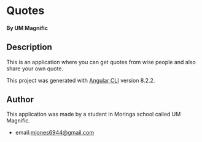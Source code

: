 # Quotes

#### By **UM Magnific**

## Description
This is an application where you can get quotes from wise people and also share your own quote.



This project was generated with [Angular CLI](https://github.com/angular/angular-cli) version 8.2.2.


## Author
This application was made by a student in Moringa school called UM Magnific.
* email:mjones6944@gmail.com
